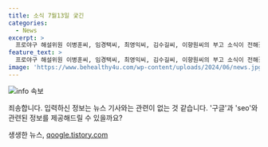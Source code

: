 ```yaml
---
title: 소식 7월13일 궂긴
categories:
  - News
excerpt: >
  프로야구 해설위원 이병훈씨, 임경택씨, 최영익씨, 김수길씨, 이향원씨의 부고 소식이 전해졌다. 이병훈씨는 백영미씨의 남편이자 청하의 강호씨의 부친으로, 수원 성빈센트병원에서 발인 예정이며, 임경택씨는 김경자씨의 남편이자 서영씨의 부친으로 서울대병원에서 발인 예정이다. 최영익씨와 김수길씨, 이향원씨의 별세 소식도 알려졌는데, 이들의 가족들께서는 지인들의 조의를 받고 있다. (연락처: 0312498444, 0220722028, 0222277500, 0237792182, 0422808181)
feature_text: >
  프로야구 해설위원 이병훈씨, 임경택씨, 최영익씨, 김수길씨, 이향원씨의 부고 소식이 전해졌다. 이병훈씨는 백영미씨의 남편이자 청하의 강호씨의 부친으로, 수원 성빈센트병원에서 발인 예정이며, 임경택씨는 김경자씨의 남편이자 서영씨의 부친으로 서울대병원에서 발인 예정이다. 최영익씨와 김수길씨, 이향원씨의 별세 소식도 알려졌는데, 이들의 가족들께서는 지인들의 조의를 받고 있다. (연락처: 0312498444, 0220722028, 0222277500, 0237792182, 0422808181)
image: 'https://www.behealthy4u.com/wp-content/uploads/2024/06/news.jpg'
---
```


<p><img src="https://www.behealthy4u.com/wp-content/uploads/2024/06/news.jpg" alt="info 속보" /></p>

<p>죄송합니다. 입력하신 정보는 뉴스 기사와는 관련이 없는 것 같습니다. '구글'과 'seo'와 관련된 정보를 제공해드릴 수 있을까요?</p>
생생한 뉴스, <a href="https://qoogle.tistory.com" rel="dofollow">qoogle.tistory.com</a>


